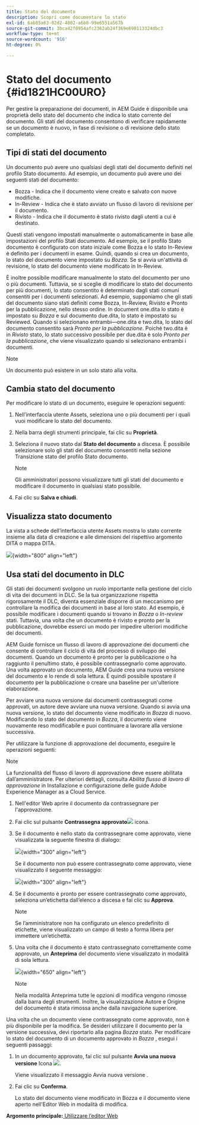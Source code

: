 ```yaml
---
title: Stato del documento
description: Scopri come documentare lo stato
exl-id: 6ab85a63-02d2-4802-a6b8-99e6551a567b
source-git-commit: 3bca42f0954afc2362ab24f369e698113324dbc3
workflow-type: tm+mt
source-wordcount: '916'
ht-degree: 0%

---
```


# Stato del documento {#id1821HC00URO}

Per gestire la preparazione dei documenti, in AEM Guide è disponibile una proprietà dello stato del documento che indica lo stato corrente del documento. Gli stati del documento consentono di verificare rapidamente se un documento è nuovo, in fase di revisione o di revisione dello stato completato.

## Tipi di stati del documento

Un documento può avere uno qualsiasi degli stati del documento definiti nel profilo Stato documento. Ad esempio, un documento può avere uno dei seguenti stati del documento:

- Bozza - Indica che il documento viene creato e salvato con nuove modifiche.
- In-Review - Indica che è stato avviato un flusso di lavoro di revisione per il documento.
- Rivisto - Indica che il documento è stato rivisto dagli utenti a cui è destinato.

Questi stati vengono impostati manualmente o automaticamente in base alle impostazioni del profilo Stati documento. Ad esempio, se il profilo Stato documento è configurato con stato iniziale come Bozza e lo stato In-Review è definito per i documenti in esame. Quindi, quando si crea un documento, lo stato del documento viene impostato su *Bozza*. Se si avvia un&#39;attività di revisione, lo stato del documento viene modificato in In-Review.

È inoltre possibile modificare manualmente lo stato del documento per uno o più documenti. Tuttavia, se si sceglie di modificare lo stato del documento per più documenti, lo stato consentito è determinato dagli stati comuni consentiti per i documenti selezionati. Ad esempio, supponiamo che gli stati del documento siano stati definiti come Bozza, In-Review, Rivisto e Pronto per la pubblicazione, nello stesso ordine. In document one.dita lo stato è impostato su *Bozza* e sul documento due.dita, lo stato è impostato su Reviewed. Quando si selezionano entrambi—one.dita e two.dita, lo stato del documento consentito sarà *Pronto per la pubblicazione*. Poiché two.dita è in *Rivisto* stato, lo stato successivo possibile per due.dita è solo *Pronto per la pubblicazione*, che viene visualizzato quando si selezionano entrambi i documenti.

>[!NOTE]
>
> Un documento può esistere in un solo stato alla volta.

## Cambia stato del documento

Per modificare lo stato di un documento, eseguire le operazioni seguenti:

1. Nell’interfaccia utente Assets, seleziona uno o più documenti per i quali vuoi modificare lo stato del documento.
1. Nella barra degli strumenti principale, fai clic su **Proprietà**.
1. Seleziona il nuovo stato dal **Stato del documento** a discesa. È possibile selezionare solo gli stati del documento consentiti nella sezione Transizione stato del profilo Stato documento.

   >[!NOTE]
   >
   >Gli amministratori possono visualizzare tutti gli stati del documento e modificare il documento in qualsiasi stato possibile.

1. Fai clic su **Salva e chiudi**.

## Visualizza stato documento

La vista a schede dell’interfaccia utente Assets mostra lo stato corrente insieme alla data di creazione e alle dimensioni del rispettivo argomento DITA o mappa DITA.

![](images/document_state.png){width="800" align="left"}

## Usa stati del documento in DLC

Gli stati dei documenti svolgono un ruolo importante nella gestione del ciclo di vita dei documenti in DLC. Se la tua organizzazione rispetta rigorosamente il DLC, diventa essenziale disporre di un meccanismo per controllare la modifica dei documenti in base al loro stato. Ad esempio, è possibile modificare i documenti quando si trovano in *Bozza* o *In-review* stati. Tuttavia, una volta che un documento è rivisto e pronto per la pubblicazione, dovrebbe esserci un modo per impedire ulteriori modifiche dei documenti.

AEM Guide fornisce un flusso di lavoro di approvazione dei documenti che consente di controllare il ciclo di vita del processo di sviluppo dei documenti. Quando un documento è pronto per la pubblicazione o ha raggiunto il penultimo stato, è possibile contrassegnarlo come approvato. Una volta approvato un documento, AEM Guide crea una nuova versione del documento e lo rende di sola lettura. È quindi possibile spostare il documento per la pubblicazione o creare una baseline per un&#39;ulteriore elaborazione.

Per avviare una nuova versione dai documenti contrassegnati come approvati, un autore deve avviare una nuova versione. Quando si avvia una nuova versione, lo stato del documento viene modificato in *Bozza* di nuovo. Modificando lo stato del documento in *Bozza*, il documento viene nuovamente reso modificabile e puoi continuare a lavorare alla versione successiva.

Per utilizzare la funzione di approvazione del documento, eseguire le operazioni seguenti:

>[!NOTE]
>
> La funzionalità del flusso di lavoro di approvazione deve essere abilitata dall’amministratore. Per ulteriori dettagli, consulta *Abilita flusso di lavoro di approvazione* in Installazione e configurazione delle guide Adobe Experience Manager as a Cloud Service.

1. Nell&#39;editor Web aprire il documento da contrassegnare per l&#39;approvazione.

1. Fai clic sul pulsante **Contrassegna approvato**![](images/mark_approve_icon.svg) icona.

1. Se il documento è nello stato da contrassegnare come approvato, viene visualizzata la seguente finestra di dialogo:

   ![](images/mark-approved-correct-state.png){width="300" align="left"}

   Se il documento non può essere contrassegnato come approvato, viene visualizzato il seguente messaggio:

   ![](images/mark-approved-incorrect-state.png){width="300" align="left"}

1. Se il documento è pronto per essere contrassegnato come approvato, seleziona un’etichetta dall’elenco a discesa e fai clic su **Approva**.

   >[!NOTE]
   >
   > Se l’amministratore non ha configurato un elenco predefinito di etichette, viene visualizzato un campo di testo a forma libera per immettere un’etichetta.

1. Una volta che il documento è stato contrassegnato correttamente come approvato, un **Anteprima** del documento viene visualizzato in modalità di sola lettura.

   ![](images/approved-doc-read-only.png){width="650" align="left"}

   >[!NOTE]
   >
   > Nella modalità Anteprima tutte le opzioni di modifica vengono rimosse dalla barra degli strumenti. Inoltre, la visualizzazione Autore e Origine del documento è stata rimossa anche dalla navigazione superiore.


Una volta che un documento viene contrassegnato come approvato, non è più disponibile per la modifica. Se desideri utilizzare il documento per la versione successiva, devi riportarlo alla pagina *Bozza* stato. Per modificare lo stato del documento di un documento approvato in *Bozza* , esegui i seguenti passaggi:

1. In un documento approvato, fai clic sul pulsante **Avvia una nuova versione** Icona ![](images/approved-restart-draft-mode-icon.svg).

   Viene visualizzato il messaggio Avvia nuova versione .

1. Fai clic su **Conferma**.

   Lo stato del documento viene modificato in Bozza e il documento viene aperto nell&#39;Editor Web in modalità di modifica.


**Argomento principale:**[ Utilizzare l’editor Web](web-editor.md)
